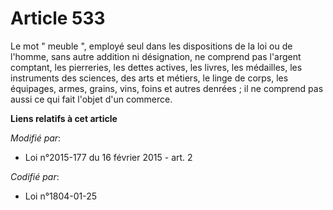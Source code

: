 # Article 533

Le mot " meuble ", employé seul dans les dispositions de la loi ou de l'homme, sans autre addition ni désignation, ne
comprend pas l'argent comptant, les pierreries, les dettes actives, les livres, les médailles, les instruments des sciences,
des arts et métiers, le linge de corps, les équipages, armes, grains, vins, foins et autres denrées ; il ne comprend pas
aussi ce qui fait l'objet d'un commerce.

**Liens relatifs à cet article**

_Modifié par_:

  - Loi n°2015-177 du 16 février 2015 - art. 2

_Codifié par_:

  - Loi n°1804-01-25
